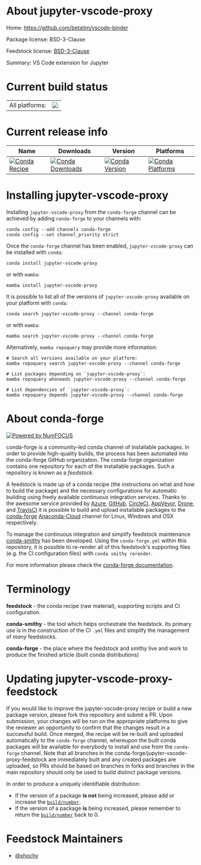 About jupyter-vscode-proxy
==========================

Home: https://github.com/betatim/vscode-binder

Package license: BSD-3-Clause

Feedstock license: [BSD-3-Clause](https://github.com/conda-forge/jupyter-vscode-proxy-feedstock/blob/main/LICENSE.txt)

Summary: VS Code extension for Jupyter

Current build status
====================


<table><tr><td>All platforms:</td>
    <td>
      <a href="https://dev.azure.com/conda-forge/feedstock-builds/_build/latest?definitionId=9010&branchName=main">
        <img src="https://dev.azure.com/conda-forge/feedstock-builds/_apis/build/status/jupyter-vscode-proxy-feedstock?branchName=main">
      </a>
    </td>
  </tr>
</table>

Current release info
====================

| Name | Downloads | Version | Platforms |
| --- | --- | --- | --- |
| [![Conda Recipe](https://img.shields.io/badge/recipe-jupyter--vscode--proxy-green.svg)](https://anaconda.org/conda-forge/jupyter-vscode-proxy) | [![Conda Downloads](https://img.shields.io/conda/dn/conda-forge/jupyter-vscode-proxy.svg)](https://anaconda.org/conda-forge/jupyter-vscode-proxy) | [![Conda Version](https://img.shields.io/conda/vn/conda-forge/jupyter-vscode-proxy.svg)](https://anaconda.org/conda-forge/jupyter-vscode-proxy) | [![Conda Platforms](https://img.shields.io/conda/pn/conda-forge/jupyter-vscode-proxy.svg)](https://anaconda.org/conda-forge/jupyter-vscode-proxy) |

Installing jupyter-vscode-proxy
===============================

Installing `jupyter-vscode-proxy` from the `conda-forge` channel can be achieved by adding `conda-forge` to your channels with:

```
conda config --add channels conda-forge
conda config --set channel_priority strict
```

Once the `conda-forge` channel has been enabled, `jupyter-vscode-proxy` can be installed with `conda`:

```
conda install jupyter-vscode-proxy
```

or with `mamba`:

```
mamba install jupyter-vscode-proxy
```

It is possible to list all of the versions of `jupyter-vscode-proxy` available on your platform with `conda`:

```
conda search jupyter-vscode-proxy --channel conda-forge
```

or with `mamba`:

```
mamba search jupyter-vscode-proxy --channel conda-forge
```

Alternatively, `mamba repoquery` may provide more information:

```
# Search all versions available on your platform:
mamba repoquery search jupyter-vscode-proxy --channel conda-forge

# List packages depending on `jupyter-vscode-proxy`:
mamba repoquery whoneeds jupyter-vscode-proxy --channel conda-forge

# List dependencies of `jupyter-vscode-proxy`:
mamba repoquery depends jupyter-vscode-proxy --channel conda-forge
```


About conda-forge
=================

[![Powered by
NumFOCUS](https://img.shields.io/badge/powered%20by-NumFOCUS-orange.svg?style=flat&colorA=E1523D&colorB=007D8A)](https://numfocus.org)

conda-forge is a community-led conda channel of installable packages.
In order to provide high-quality builds, the process has been automated into the
conda-forge GitHub organization. The conda-forge organization contains one repository
for each of the installable packages. Such a repository is known as a *feedstock*.

A feedstock is made up of a conda recipe (the instructions on what and how to build
the package) and the necessary configurations for automatic building using freely
available continuous integration services. Thanks to the awesome service provided by
[Azure](https://azure.microsoft.com/en-us/services/devops/), [GitHub](https://github.com/),
[CircleCI](https://circleci.com/), [AppVeyor](https://www.appveyor.com/),
[Drone](https://cloud.drone.io/welcome), and [TravisCI](https://travis-ci.com/)
it is possible to build and upload installable packages to the
[conda-forge](https://anaconda.org/conda-forge) [Anaconda-Cloud](https://anaconda.org/)
channel for Linux, Windows and OSX respectively.

To manage the continuous integration and simplify feedstock maintenance
[conda-smithy](https://github.com/conda-forge/conda-smithy) has been developed.
Using the ``conda-forge.yml`` within this repository, it is possible to re-render all of
this feedstock's supporting files (e.g. the CI configuration files) with ``conda smithy rerender``.

For more information please check the [conda-forge documentation](https://conda-forge.org/docs/).

Terminology
===========

**feedstock** - the conda recipe (raw material), supporting scripts and CI configuration.

**conda-smithy** - the tool which helps orchestrate the feedstock.
                   Its primary use is in the construction of the CI ``.yml`` files
                   and simplify the management of *many* feedstocks.

**conda-forge** - the place where the feedstock and smithy live and work to
                  produce the finished article (built conda distributions)


Updating jupyter-vscode-proxy-feedstock
=======================================

If you would like to improve the jupyter-vscode-proxy recipe or build a new
package version, please fork this repository and submit a PR. Upon submission,
your changes will be run on the appropriate platforms to give the reviewer an
opportunity to confirm that the changes result in a successful build. Once
merged, the recipe will be re-built and uploaded automatically to the
`conda-forge` channel, whereupon the built conda packages will be available for
everybody to install and use from the `conda-forge` channel.
Note that all branches in the conda-forge/jupyter-vscode-proxy-feedstock are
immediately built and any created packages are uploaded, so PRs should be based
on branches in forks and branches in the main repository should only be used to
build distinct package versions.

In order to produce a uniquely identifiable distribution:
 * If the version of a package **is not** being increased, please add or increase
   the [``build/number``](https://docs.conda.io/projects/conda-build/en/latest/resources/define-metadata.html#build-number-and-string).
 * If the version of a package **is** being increased, please remember to return
   the [``build/number``](https://docs.conda.io/projects/conda-build/en/latest/resources/define-metadata.html#build-number-and-string)
   back to 0.

Feedstock Maintainers
=====================

* [@xhochy](https://github.com/xhochy/)

